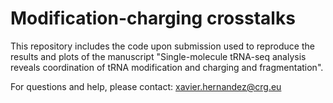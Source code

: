 # Modification-charging crosstalks

This repository includes the code upon submission used to reproduce the results and plots of the manuscript "Single-molecule tRNA-seq analysis reveals coordination of tRNA modification and charging and fragmentation".

For questions and help, please contact: xavier.hernandez@crg.eu
